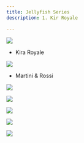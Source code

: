 ```yaml
---
title: Jellyfish Series
description: 1. Kir Royale

---
```

![](/assets/img/kira-royal-jelly-w72.jpg)

* Kira Royale

![](/assets/img/martina-rossi-jelly-w72.jpg)

* Martini & Rossi

![](/assets/img/pina-colada-jelly-w72.jpg)

![](/assets/img/lady-mojito-jelly-w72.jpeg)

![](/assets/img/isabelli-jelly-w72.jpg)

![](/assets/img/hennesy-jelly-w72.jpg)

![](/assets/img/confetti-jelly-w72.jpeg)